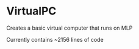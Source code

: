# VirtualPC
Creates a basic virtual computer that runs on MLP 

Currently contains ~2156 lines of code